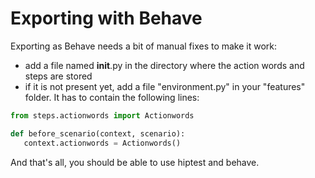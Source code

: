 Exporting with Behave
=====================

Exporting as Behave needs a bit of manual fixes to make it work:
 - add a file named __init__.py in the directory where the action words and steps are stored
 - if it is not present yet, add a file "environment.py" in your "features" folder. It has to contain the following lines:

 ```python
from steps.actionwords import Actionwords

def before_scenario(context, scenario):
    context.actionwords = Actionwords()
 ```

And that's all, you should be able to use hiptest and behave.